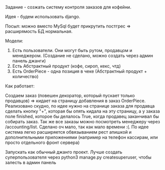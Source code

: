 Задание - созжать систему контроля заказов для кофейни.

Идея - будем использовать django.

Посыл: можно вместо MySql будет прикрутить постгрес => расширямость БД нормальная.

Модели:

1) Есть пользователи.  Они могут быть рутом, продавцом и менеджером. (Создание не сделано, можно создать через админ панель джанги)
2) Есть Абстрактный продукт (кофе, сироп, кекс, чтд)
3) Есть OrderPiece - одна позиция в чеке (Абстрактный продукт + количество)

Как работает:

Создаем заказ (повешен декоратор, который пускает только продавцов) => кидает на страницу добавления в заказ OrderPiece. 
Реализовано скудно, по идее нужно на странице заказа для продавца сделать кнопку "+", которая бы опять кидала на эту страницу, а у заказа поле finished, которое бы делалось True, когда продавец заканчивал бы собирать заказ.
Так же все заказы можно посмотреть менеджеру через /accounting/list. Сделано оч мало, так как мало времени :(. По идее система легко расширяется обвязыванием рест апишкой и дополнительными приложениями (например на телефон кассирам, или просто отдельного фронт сервера)

Запускать как обычный джанго проект. Лучше создать суперпользователя через python3 manage.py createsuperuser, чтобы залесть в админ панель 
